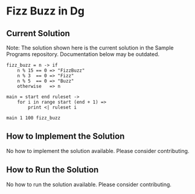 # Fizz Buzz in Dg

## Current Solution

Note: The solution shown here is the current solution in the Sample Programs repository. Documentation below may be outdated.

```Dg
fizz_buzz = n -> if
    n % 15 == 0 => "FizzBuzz"
    n % 3  == 0 => "Fizz"
    n % 5  == 0 => "Buzz"
    otherwise   => n

main = start end ruleset ->
    for i in range start (end + 1) =>
        print <| ruleset i

main 1 100 fizz_buzz

```

## How to Implement the Solution

No how to implement the solution available. Please consider contributing.

## How to Run the Solution

No how to run the solution available. Please consider contributing.